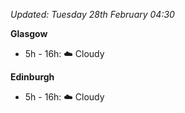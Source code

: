 *Updated: Tuesday 28th February 04:30*

**Glasgow**

* 5h - 16h: :cloud: Cloudy

**Edinburgh**

* 5h - 16h: :cloud: Cloudy
